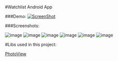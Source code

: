 #Watchlist Android App

###Demo:
[![ScreenShot](http://i.imgur.com/WA8568g.png)](https://www.youtube.com/watch?v=di66WZXNbtg)

###Screenshots:

![image](http://i.imgur.com/vXaJhNn.png?1)
![image](http://i.imgur.com/QhG5LZY.png?1)
![image](http://i.imgur.com/5bjIOU2.png?1)
![image](http://i.imgur.com/ST3t8hf.png?1)
![image](http://i.imgur.com/M9mqi6S.png?1)
![image](http://i.imgur.com/3YqO6oz.png?1)

#Libs used in this project:

[PhotoView](https://github.com/chrisbanes/PhotoView)
